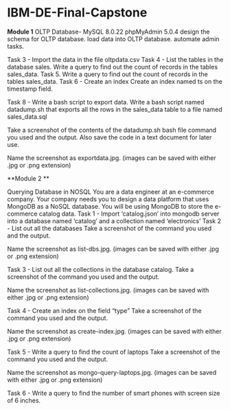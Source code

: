# IBM-DE-Final-Capstone
**Module 1**
OLTP Database- MySQL 8.0.22
phpMyAdmin 5.0.4 
design the schema for OLTP database.
load data into OLTP database.
automate admin tasks.


Task 3 - Import the data in the file oltpdata.csv
Task 4 - List the tables in the database sales.
Write a query to find out the count of records in the tables sales_data.
Task 5. Write a query to find out the count of records in the tables sales_data.
Task 6 - Create an index
Create an index named ts on the timestamp field.

Task 8 - Write a bash script to export data.
Write a bash script named datadump.sh that exports all the rows in the sales_data table to a file named sales_data.sql

Take a screenshot of the contents of the datadump.sh bash file command you used and the output. Also save the code in a text document for later use.

Name the screenshot as exportdata.jpg. (images can be saved with either .jpg or .png extension)


**Module 2 **

Querying Database in NOSQL
You are a data engineer at an e-commerce company. Your company needs you to design a data platform that uses MongoDB as a NoSQL database. You will be using MongoDB to store the e-commerce catalog data.
Task 1 - Import ‘catalog.json’ into mongodb server into a database named ‘catalog’ and a collection named ‘electronics’
Task 2 - List out all the databases
Take a screenshot of the command you used and the output.

Name the screenshot as list-dbs.jpg. (images can be saved with either .jpg or .png extension)

Task 3 - List out all the collections in the database catalog.
Take a screenshot of the command you used and the output.

Name the screenshot as list-collections.jpg. (images can be saved with either .jpg or .png extension)

Task 4 - Create an index on the field “type”
Take a screenshot of the command you used and the output.

Name the screenshot as create-index.jpg. (images can be saved with either .jpg or .png extension)

Task 5 - Write a query to find the count of laptops
Take a screenshot of the command you used and the output.

Name the screenshot as mongo-query-laptops.jpg. (images can be saved with either .jpg or .png extension)

Task 6 - Write a query to find the number of smart phones with screen size of 6 inches.


